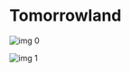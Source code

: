 # Tomorrowland

![img 0](https://fanart.tv/fanart/movies/158852/moviethumb/tomorrowland-5504866851c43.jpg)

![img 1](https://i.imgur.com/qh4z4m3.png)

